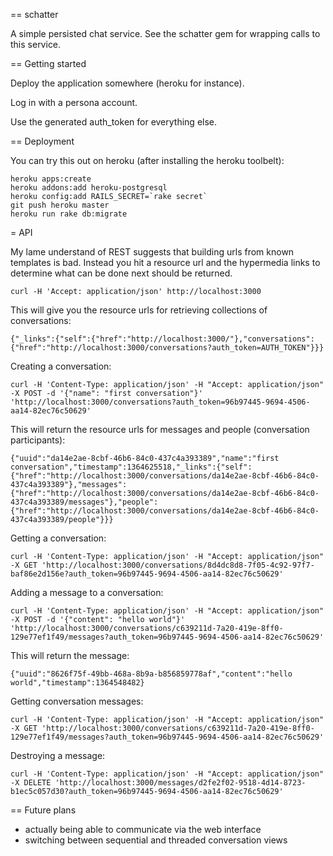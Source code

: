 == schatter

A simple persisted chat service.  See the schatter gem for wrapping calls to this service.

== Getting started

Deploy the application somewhere (heroku for instance).

Log in with a persona account.

Use the generated auth_token for everything else.

== Deployment

You can try this out on heroku (after installing the heroku toolbelt):

    heroku apps:create
    heroku addons:add heroku-postgresql
    heroku config:add RAILS_SECRET=`rake secret`
    git push heroku master
    heroku run rake db:migrate

= API

My lame understand of REST suggests that building urls from known templates is bad.  Instead you hit a resource url and the hypermedia links to determine what can be done next should be returned.

    curl -H 'Accept: application/json' http://localhost:3000

This will give you the resource urls for retrieving collections of conversations:

    {"_links":{"self":{"href":"http://localhost:3000/"},"conversations":{"href":"http://localhost:3000/conversations?auth_token=AUTH_TOKEN"}}}

Creating a conversation:

    curl -H 'Content-Type: application/json' -H "Accept: application/json" -X POST -d '{"name": "first conversation"}' 'http://localhost:3000/conversations?auth_token=96b97445-9694-4506-aa14-82ec76c50629'

This will return the resource urls for messages and people (conversation participants):

    {"uuid":"da14e2ae-8cbf-46b6-84c0-437c4a393389","name":"first conversation","timestamp":1364625518,"_links":{"self":{"href":"http://localhost:3000/conversations/da14e2ae-8cbf-46b6-84c0-437c4a393389"},"messages":{"href":"http://localhost:3000/conversations/da14e2ae-8cbf-46b6-84c0-437c4a393389/messages"},"people":{"href":"http://localhost:3000/conversations/da14e2ae-8cbf-46b6-84c0-437c4a393389/people"}}}

Getting a conversation:

    curl -H 'Content-Type: application/json' -H "Accept: application/json" -X GET 'http://localhost:3000/conversations/8d4dc8d8-7f05-4c92-97f7-baf86e2d156e?auth_token=96b97445-9694-4506-aa14-82ec76c50629'

Adding a message to a conversation:

    curl -H 'Content-Type: application/json' -H "Accept: application/json" -X POST -d '{"content": "hello world"}' 'http://localhost:3000/conversations/c639211d-7a20-419e-8ff0-129e77ef1f49/messages?auth_token=96b97445-9694-4506-aa14-82ec76c50629'

This will return the message:

    {"uuid":"8626f75f-49bb-468a-8b9a-b856859778af","content":"hello world","timestamp":1364548482}

Getting conversation messages:

    curl -H 'Content-Type: application/json' -H "Accept: application/json" -X GET 'http://localhost:3000/conversations/c639211d-7a20-419e-8ff0-129e77ef1f49/messages?auth_token=96b97445-9694-4506-aa14-82ec76c50629'

Destroying a message:

    curl -H 'Content-Type: application/json' -H "Accept: application/json" -X DELETE 'http://localhost:3000/messages/d2fe2f02-9518-4d14-8723-b1ec5c057d30?auth_token=96b97445-9694-4506-aa14-82ec76c50629'

== Future plans

* actually being able to communicate via the web interface
* switching between sequential and threaded conversation views
